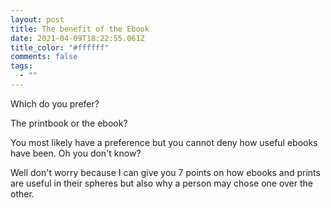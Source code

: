 ```yaml
---
layout: post
title: The benefit of the Ebook
date: 2021-04-09T18:22:55.061Z
title_color: "#ffffff"
comments: false
tags:
  - ""
---
```

Which do you prefer?

The printbook or the ebook?

You most likely have a preference but you cannot deny how useful ebooks have been. Oh you don't know?

Well don't worry because I can give you 7 points on how ebooks and prints are useful in their spheres but also why a person may chose one over the other.